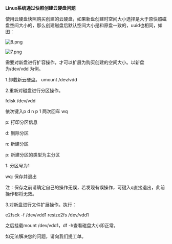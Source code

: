 **Linux系统通过快照创建云硬盘问题**

使用云硬盘快照购买创建的云硬盘，如果新盘创建时空间大小选择是大于原快照磁盘空间大小的，那么创建磁盘后默认空间大小是和原盘一致的，uuid也相同，如图：

![8.png](https://img1.jcloudcs.com/cms/5217306b-e74f-4565-91d7-3ce68e13610620180228140304.png)

![7.png](https://img1.jcloudcs.com/cms/8bd9c8fb-4c24-4fec-9d60-c374bf6819cf20180228140312.png)

需要对新盘进行扩容操作，才可以扩展为购买创建的空间大小。以新盘为/dev/vdd 为例。

1.卸载新云硬盘。
umount /dev/vdd

2.重新对磁盘进行分区操作。

fdisk /dev/vdd

依次键入p d n p 1 两次回车 wq

p: 打印分区信息

d: 删除分区

n: 新建分区

p: 新建分区的类型为主分区

1: 分区号为1

wq: 保存并退出

注：保存之前请确定自己的操作无误，若发现有误操作，可键入q直接退出，此前操作都将无效。

3.对新盘进行文件扩展操作。执行：

e2fsck -f /dev/vdd1 resize2fs /dev/vdd1

之后挂载mount /dev/vdd1，df -h查看磁盘大小即正常。

如无法解决您的问题，请向我们提工单。